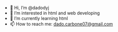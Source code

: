- 👋 Hi, I’m @dadodyj
- 👀 I’m interested in html and web developing
- 🌱 I’m currently learning html
- 📫 How to reach me: dado.carbone07@gmail.com

<!---
dadodyj/dadodyj is a ✨ special ✨ repository because its `README.md` (this file) appears on your GitHub profile.
You can click the Preview link to take a look at your changes.
--->
